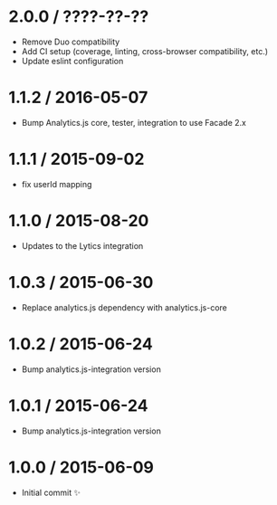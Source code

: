 2.0.0 / ????-??-??
==================

  * Remove Duo compatibility
  * Add CI setup (coverage, linting, cross-browser compatibility, etc.)
  * Update eslint configuration

1.1.2 / 2016-05-07
==================

  * Bump Analytics.js core, tester, integration to use Facade 2.x

1.1.1 / 2015-09-02
==================

  * fix userId mapping

1.1.0 / 2015-08-20
==================

  * Updates to the Lytics integration

1.0.3 / 2015-06-30
==================

  * Replace analytics.js dependency with analytics.js-core

1.0.2 / 2015-06-24
==================

  * Bump analytics.js-integration version

1.0.1 / 2015-06-24
==================

  * Bump analytics.js-integration version

1.0.0 / 2015-06-09
==================

  * Initial commit :sparkles:
